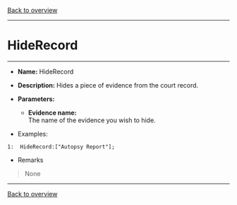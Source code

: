 [Back to overview](index.md)

---
# HideRecord
---
- **Name:** HideRecord
- **Description:** Hides a piece of evidence from the court record.
- **Parameters:**
  - **Evidence name:**  
    The name of the evidence you wish to hide.

- Examples:
```
1:  HideRecord:["Autopsy Report"];
```

- Remarks
> None

---
[Back to overview](index.md)